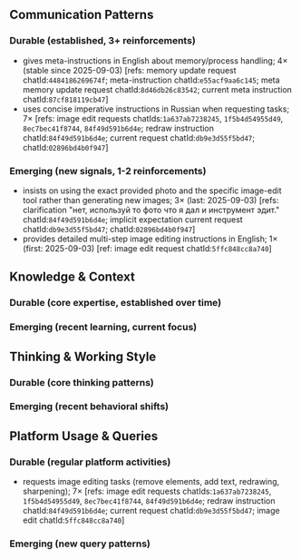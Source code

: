 ## Communication Patterns
### Durable (established, 3+ reinforcements)
- gives meta-instructions in English about memory/process handling; 4× (stable since 2025-09-03) [refs: memory update request chatId:`4484186269674f`; meta-instruction chatId:`e55acf9aa6c145`; meta memory update request chatId:`8d46db26c83542`; current meta instruction chatId:`87cf818119cb47`]
- uses concise imperative instructions in Russian when requesting tasks; 7× [refs: image edit requests chatIds:`1a637ab7238245`, `1f5b4d54955d49`, `8ec7bec41f8744`, `84f49d591b6d4e`; redraw instruction chatId:`84f49d591b6d4e`; current request chatId:`db9e3d55f5bd47`; chatId:`02896bd4b0f947`]

### Emerging (new signals, 1-2 reinforcements)
- insists on using the exact provided photo and the specific image-edit tool rather than generating new images; 3× (last: 2025-09-03) [refs: clarification "нет, используй то фото что я дал и инструмент эдит." chatId:`84f49d591b6d4e`; implicit expectation current request chatId:`db9e3d55f5bd47`; chatId:`02896bd4b0f947`]
- provides detailed multi-step image editing instructions in English; 1× (first: 2025-09-03) [ref: image edit request chatId:`5ffc848cc8a740`]

## Knowledge & Context
### Durable (core expertise, established over time)

### Emerging (recent learning, current focus)

## Thinking & Working Style
### Durable (core thinking patterns)

### Emerging (recent behavioral shifts)

## Platform Usage & Queries
### Durable (regular platform activities)
- requests image editing tasks (remove elements, add text, redrawing, sharpening); 7× [refs: image edit requests chatIds:`1a637ab7238245`, `1f5b4d54955d49`, `8ec7bec41f8744`, `84f49d591b6d4e`; redraw instruction chatId:`84f49d591b6d4e`; current request chatId:`db9e3d55f5bd47`; image edit chatId:`5ffc848cc8a740`]

### Emerging (new query patterns)